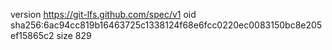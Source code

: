 version https://git-lfs.github.com/spec/v1
oid sha256:6ac94cc819b16463725c1338124f68e6fcc0220ec0083150bc8e205ef15865c2
size 829
